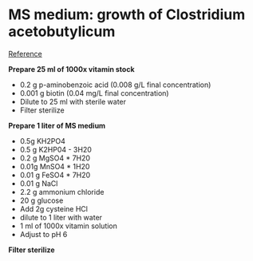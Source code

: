 # MS medium: growth of Clostridium acetobutylicum 

[Reference](https://journals.asm.org/doi/10.1128/jb.176.5.1443-1450.1994)

**Prepare 25 ml of 1000x vitamin stock**
* 0.2 g p-aminobenzoic acid (0.008 g/L final concentration)
* 0.001 g biotin (0.04 mg/L final concentration)
* Dilute to 25 ml with sterile water
* Filter sterilize

**Prepare 1 liter of MS medium**
* 0.5g KH2PO4
* 0.5 g K2HP04 - 3H20
* 0.2 g MgSO4 * 7H20
* 0.01g MnSO4 * 1H20
* 0.01 g FeSO4 * 7H20
* 0.01 g NaCl
* 2.2 g ammonium chloride
* 20 g glucose
* Add 2g cysteine HCl
* dilute to 1 liter with water
* 1 ml of 1000x vitamin solution
* Adjust to pH 6

**Filter sterilize**


